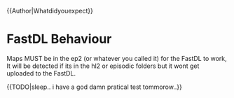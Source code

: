 {{Author|Whatdidyouexpect}}
# FastDL Behaviour

Maps MUST be in the ep2 (or whatever you called it) for the FastDL to work, It will be detected if its in the hl2 or episodic folders but it wont get uploaded to the FastDL.

{{TODO|sleep.. i have a god damn pratical test tommorow..}}
